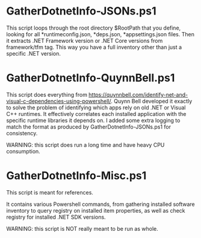 
GatherDotnetInfo-JSONs.ps1
=================================
This script loops through the root directory $RootPath that you define, looking for all *runtimeconfig.json, *deps.json, *appsettings.json files. Then it extracts .NET Framework version or .NET Core versions from framework/tfm tag. This way you have a full inventory other than just a specific .NET version.


GatherDotnetInfo-QuynnBell.ps1
=================================
This script does everything from https://quynnbell.com/identify-net-and-visual-c-dependencies-using-powershell/. Quynn Bell developed it exactly to solve the problem of identifying which apps rely on old .NET or Visual C++ runtimes. It effectively correlates each installed application with the specific runtime libraries it depends on. I added some extra logging to match the format as produced by GatherDotnetInfo-JSONs.ps1 for consistency.

WARNING: this script does run a long time and have heavy CPU consumption.


GatherDotnetInfo-Misc.ps1
===========================
This script is meant for references.

It contains various Powershell commands, from gathering installed software inventory to query registry on installed item properties, 
as well as check registry for installed .NET SDK versions.

WARNING: this script is NOT really meant to be run as whole. 
